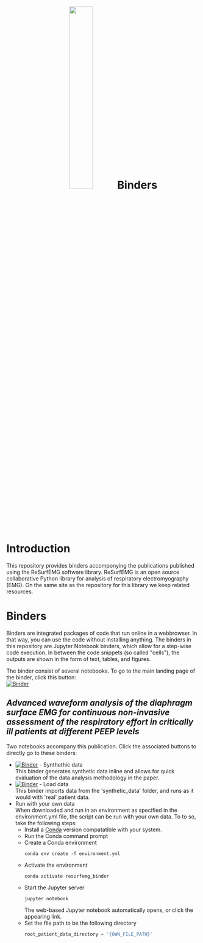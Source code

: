 <h1 align="center">
    <img style="width: 35%; height: 35%" src="https://github.com/resurfemg/resurfemg/blob/main/Logo_rond_tekst.svg"> Binders
</h1>

# Introduction
This repository provides binders accomponying the publications published using the ReSurfEMG software library. ReSurfEMG is an open source collaborative Python library for analysis of respiratory electromyography (EMG). On the same site as the repository for this library we keep related resources.

# Binders
Binders are integrated packages of code that run online in a webbrowser. In that way, you can use the code without installing anything. The binders in this repository are Jupyter Notebook binders, which allow for a step-wise code execution. In between the code snippets (so called "cells"), the outputs are shown in the form of text, tables, and figures.

The binder consist of several notebooks. To go to the main landing page of the binder, click this button:  
[![Binder](https://mybinder.org/badge_logo.svg)](https://mybinder.org/v2/gh/ReSurfEMG/binders/main)

## *Advanced waveform analysis of the diaphragm surface EMG for continuous non-invasive assessment of the respiratory effort in critically ill patients at different PEEP levels*
Two notebooks accompany this publication. Click the associated buttons to directly go to these binders:
- [![Binder](https://mybinder.org/badge_logo.svg)](https://mybinder.org/v2/gh/ReSurfEMG/binders/blob/main/neuromuscular_coupling_quality_assessment_for_pub_synthetic_data.ipynb/ReSurfEMG/binders/tree/main?labpath=neuromuscular_coupling_quality_assessment_for_pub_synthetic_data.ipynb) - Synthethic data  
    This binder generates synthetic data inline and allows for quick evaluation of the data analysis methodology in the paper.
- [![Binder](https://mybinder.org/badge_logo.svg)](https://mybinder.org/v2/gh/ReSurfEMG/binders/e773c90655927f6c7b06df8e97ebc76dbde290c8?urlpath=lab%2Ftree%2Fneuromuscular_coupling_quality_assessment_for_pub.ipynb) - Load data  
    This binder imports data from the 'synthetic_data' folder, and runs as it would with 'real' patient data. 
-   Run with your own data  
    When downloaded and run in an environment as specified in the environment.yml file, the script can be run with your own data.  To to so, take the following steps:
    - Install a [Conda](https://docs.conda.io/projects/miniconda/en/latest/) version compatatible with your system.
    - Run the Conda command prompt
    - Create a Conda environment
        ```conda
        conda env create -f environment.yml
        ```
    - Activate the environment
        ```conda
        conda activate resurfemg_binder
        ```
    - Start the Jupyter server
        ```conda
        jupyter notebook
        ```
        The web-based Jupyter notebook automatically opens, or click the appearing link.
    -   Set the file path to be the following directory
        ```python
        root_patient_data_directory = '{OWN_FILE_PATH}'
        ```
    
